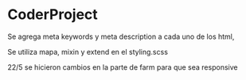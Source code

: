 # CoderProject


Se agrega meta keywords y meta description a cada uno de los html,

Se utiliza mapa, mixin y extend en el styling.scss

22/5 se hicieron cambios en la parte de farm para que sea responsive 